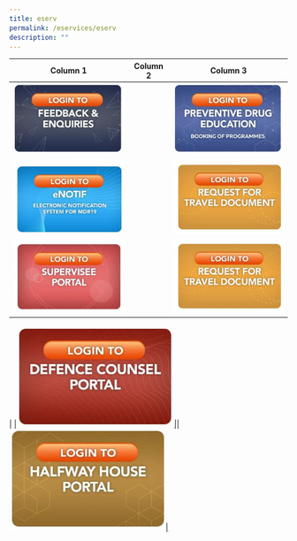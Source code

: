 ```yaml
---
title: eserv
permalink: /eservices/eserv
description: ""
---
```

| Column 1 | Column 2 | Column 3 |
| -------- | -------- | -------- |
| <a href="https://www.eservices.cnb.gov.sg/feedback/"> ![](/images/e-service%20feedbacks.jpg)  |  | <a href="https://www.eservices.cnb.gov.sg/pde/"> ![](/images/e-service%20Preventive%20Drug%20Education.jpg) 
|<a href="https://licence1.business.gov.sg/feportal/web/frontier/home"> ![](/images/e-service%20eNOTIF.jpg)|    | <a href="https://www.eservices.cnb.gov.sg/travel/"> ![](/images/e-service%20Request%20for%20travel%20document.jpg)
|<a href="https://www.eservices.cnb.gov.sg/supervisee/"> ![](/images/e-service%20Supervisee%20Portal.jpg) ||<a href="https://www.eservices.cnb.gov.sg/travel/"> ![](/images/e-service%20Request%20for%20travel%20document.jpg)
|
|<a href="https://www.eservices.cnb.gov.sg/dc/">![](/images/e-service%20defence%20counsel%20portal.jpg)||<a href="(https://www.eservices.cnb.gov.sg/hwh/">![](/images/e-service%20Halfway%20house.jpg)|

	